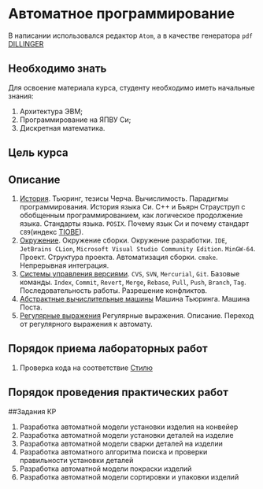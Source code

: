 # Автоматное программирование

В написании использовался редактор `Atom`, а в качестве генератора `pdf` [DILLINGER](https://dillinger.io/)

## Необходимо знать

Для освоение материала курса, студенту необходимо иметь начальные знания:
1. Архитектура ЭВМ;
2. Программирование на ЯПВУ Си;
3. Дискретная математика.

## Цель курса

## Описание

1. [История](00.History/00.History.md). Тьюринг, тезисы Черча. Вычислимость. Парадигмы программирования. История языка Си. С++ и Бьярн Страуструп с обобщенным программированием, как логическое продолжение языка. Стандарты языка. `POSIX`. Почему язык Си и почему стандарт `C89`(индекс [TIOBE](https://www.tiobe.com/tiobe-index)).
2. [Окружение](01.Environment/01.Environment.md). Окружение сборки. Окружение разработки. `IDE`, `JetBrains CLion`, `Microsoft Visual Studio Community Edition`. `MinGW-64`. Проект. Структура проекта. Автоматизация сборки. `cmake`. Непрерывная интеграция.
3. [Системы управления версиями](02.VerControlSystem/02.VerControlSystem.md). `CVS`, `SVN`, `Mercurial`, `Git`. Базовые команды. `Index`, `Commit`, `Revert`, `Merge`, `Rebase`, `Pull`, `Push`, `Branch`, `Tag`. Последовательность работы. Разрешение конфликтов.
4. [Абстрактные вычислительные машины](03.Turing_Machine/03.Turing_Machine.md) Машина Тьюринга. Машина Поста.
5. [Регулярные выражения](04.Regular_Expression/04.Regular_Expression.md) Регулярные выражения. Описание. Переход от регулярного выражения к автомату.

## Порядок приема лабораторных работ

1. Проверка кода на соответствие [Стилю](-1.CodeStyle/-1.CodeStyle.md)

## Порядок проведения практических работ

##Задания КР
1. Разработка автоматной модели установки изделия на конвейер
2. Разработка автоматной модели установки деталей на изделие
3. Разработка автоматной модели сварки деталей на изделии
4. Разработка автоматного алгоритма поиска и проверки правильности установки деталей
5. Разработка автоматной модели покраски изделий
6. Разработка автоматной модели сортировки и упаковки изделий
